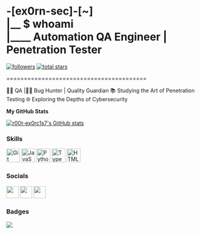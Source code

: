-[ex0rn-sec]-[~]
<br>
|__ $ whoami
<br>
|____ Automation QA Engineer | Penetration Tester
========================================

<p align="left">
      <a href="https://github.com/r00t-ex0rc1s7?tab=followers">
         <img alt="followers" title="Follow me on Github" src="https://custom-icon-badges.demolab.com/github/followers/r00t-ex0rc1s7?color=236ad3&labelColor=1155ba&style=for-the-badge&logo=person-add&label=Follow&logoColor=white"/></a>
      <a href="https://github.com/r00t-ex0rc1s7?tab=repositories&sort=stargazers">
         <img alt="total stars" title="Total stars on GitHub" src="https://custom-icon-badges.demolab.com/github/stars/r00t-ex0rc1s7?color=55960c&style=for-the-badge&labelColor=488207&logo=star"/></a>
   </p>

========================================

🧑‍💻 QA |🕵️‍♂️ Bug Hunter | Quality Guardian 📚 
Studying the Art of Penetration Testing 🌐
Exploring the Depths of Cybersecurity

<b>My GitHub Stats</b>

<a href="http://www.github.com/r00t-ex0rc1s7"><img src="https://github-readme-stats.vercel.app/api?username=r00t-ex0rc1s7&show_icons=true&hide=&count_private=true&title_color=ef4444&text_color=ffffff&icon_color=22c55e&bg_color=22272e&hide_border=true&show_icons=true" alt="r00t-ex0rc1s7's GitHub stats" /></a>

### Skills


<p align="left">
<a href="https://git-scm.com/" target="_blank" rel="noreferrer"><img src="https://raw.githubusercontent.com/danielcranney/readme-generator/main/public/icons/skills/git-colored.svg" width="36" height="36" alt="Git" /></a>
<a href="https://developer.mozilla.org/en-US/docs/Web/JavaScript" target="_blank" rel="noreferrer"><img src="https://raw.githubusercontent.com/danielcranney/readme-generator/main/public/icons/skills/javascript-colored.svg" width="36" height="36" alt="JavaScript" /></a>
<a href="https://www.python.org/" target="_blank" rel="noreferrer"><img src="https://raw.githubusercontent.com/danielcranney/readme-generator/main/public/icons/skills/python-colored.svg" width="36" height="36" alt="Python" /></a>
<a href="https://www.typescriptlang.org/" target="_blank" rel="noreferrer"><img src="https://raw.githubusercontent.com/danielcranney/readme-generator/main/public/icons/skills/typescript-colored.svg" width="36" height="36" alt="TypeScript" /></a>
<a href="https://developer.mozilla.org/en-US/docs/Glossary/HTML5" target="_blank" rel="noreferrer"><img src="https://raw.githubusercontent.com/danielcranney/readme-generator/main/public/icons/skills/html5-colored.svg" width="36" height="36" alt="HTML5" /></a>
</p>


### Socials

<p align="left"> <a href="https://www.github.com/r00t-ex0rc1s7" target="_blank" rel="noreferrer"><img src="https://raw.githubusercontent.com/danielcranney/readme-generator/main/public/icons/socials/github.svg" width="32" height="32" /></a> <a href="http://www.instagram.com/r00t.ex0rc1s7" target="_blank" rel="noreferrer"><img src="https://raw.githubusercontent.com/danielcranney/readme-generator/main/public/icons/socials/instagram.svg" width="32" height="32" /></a> <a href="https://www.twitter.com/root_ex0rc1s7" target="_blank" rel="noreferrer"><img src="https://raw.githubusercontent.com/danielcranney/readme-generator/main/public/icons/socials/twitter.svg" width="32" height="32" /></a></p>

### Badges

<a href="http://www.github.com/r00t-ex0rc1s7"><img src="https://github-readme-streak-stats.herokuapp.com/?user=r00t-ex0rc1s7&stroke=ffffff&background=22272e&ring=ef4444&fire=ef4444&currStreakNum=ffffff&currStreakLabel=ef4444&sideNums=ffffff&sideLabels=ffffff&dates=ffffff&hide_border=true" /></a>
